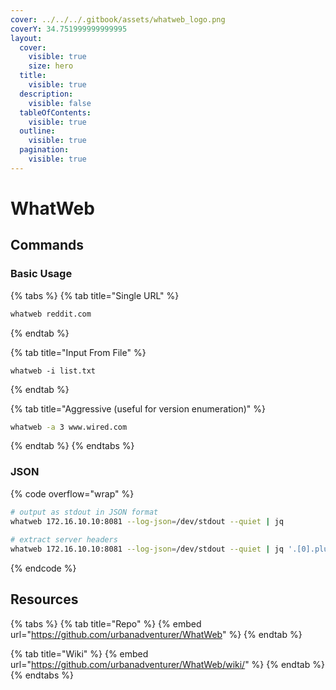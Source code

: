 ```yaml
---
cover: ../../../.gitbook/assets/whatweb_logo.png
coverY: 34.751999999999995
layout:
  cover:
    visible: true
    size: hero
  title:
    visible: true
  description:
    visible: false
  tableOfContents:
    visible: true
  outline:
    visible: true
  pagination:
    visible: true
---
```


# WhatWeb

## Commands

### Basic Usage

{% tabs %}
{% tab title="Single URL" %}
```bash
whatweb reddit.com
```
{% endtab %}

{% tab title="Input From File" %}
```
whatweb -i list.txt
```
{% endtab %}

{% tab title="Aggressive (useful for version enumeration)" %}
```bash
whatweb -a 3 www.wired.com
```
{% endtab %}
{% endtabs %}

### JSON

{% code overflow="wrap" %}
```bash
# output as stdout in JSON format
whatweb 172.16.10.10:8081 --log-json=/dev/stdout --quiet | jq
     
# extract server headers
whatweb 172.16.10.10:8081 --log-json=/dev/stdout --quiet | jq '.[0].plugins.HTTPServer.string[0]'
```
{% endcode %}

## Resources

{% tabs %}
{% tab title="Repo" %}
{% embed url="https://github.com/urbanadventurer/WhatWeb" %}
{% endtab %}

{% tab title="Wiki" %}
{% embed url="https://github.com/urbanadventurer/WhatWeb/wiki/" %}
{% endtab %}
{% endtabs %}
